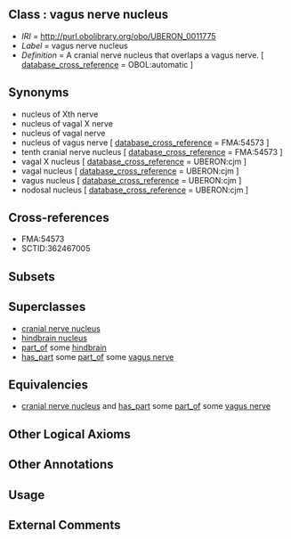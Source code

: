 
## Class : vagus nerve nucleus

 * *IRI* = http://purl.obolibrary.org/obo/UBERON_0011775
 * *Label* = vagus nerve nucleus
 * *Definition* = A cranial nerve nucleus that overlaps a vagus nerve. [ [database_cross_reference](../../ef/oboInOwl#hasDbXref.md) = OBOL:automatic ]

## Synonyms

 * nucleus of Xth nerve
 * nucleus of vagal X nerve
 * nucleus of vagal nerve
 * nucleus of vagus nerve [ [database_cross_reference](../../ef/oboInOwl#hasDbXref.md) = FMA:54573 ]
 * tenth cranial nerve nucleus [ [database_cross_reference](../../ef/oboInOwl#hasDbXref.md) = FMA:54573 ]
 * vagal X nucleus [ [database_cross_reference](../../ef/oboInOwl#hasDbXref.md) = UBERON:cjm ]
 * vagal nucleus [ [database_cross_reference](../../ef/oboInOwl#hasDbXref.md) = UBERON:cjm ]
 * vagus nucleus [ [database_cross_reference](../../ef/oboInOwl#hasDbXref.md) = UBERON:cjm ]
 * nodosal nucleus [ [database_cross_reference](../../ef/oboInOwl#hasDbXref.md) = UBERON:cjm ]

## Cross-references

 * FMA:54573
 * SCTID:362467005

## Subsets


## Superclasses

 * [cranial nerve nucleus](../../UBERON/26/UBERON_0000126.md)
 * [hindbrain nucleus](../../UBERON/62/UBERON_0009662.md)
 * [part_of](../../BFO/50/BFO_0000050.md) some [hindbrain](../../UBERON/28/UBERON_0002028.md)
 * [has_part](../../BFO/51/BFO_0000051.md) some [part_of](../../BFO/50/BFO_0000050.md) some [vagus nerve](../../UBERON/59/UBERON_0001759.md)

## Equivalencies

 * [cranial nerve nucleus](../../UBERON/26/UBERON_0000126.md) and [has_part](../../BFO/51/BFO_0000051.md) some [part_of](../../BFO/50/BFO_0000050.md) some [vagus nerve](../../UBERON/59/UBERON_0001759.md)

## Other Logical Axioms


## Other Annotations


## Usage


## External Comments

